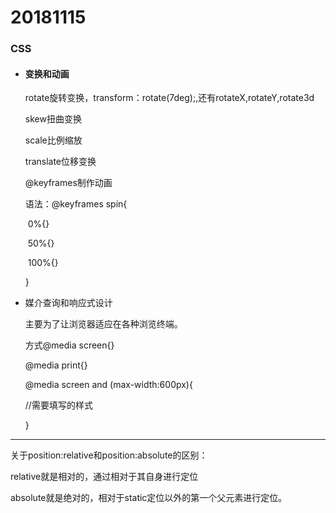 # 20181115

### CSS

- #### 变换和动画

  rotate旋转变换，transform：rotate(7deg);,还有rotateX,rotateY,rotate3d

  skew扭曲变换

  scale比例缩放

  translate位移变换

  @keyframes制作动画

  语法：@keyframes spin{

  ​	0%{}

  ​	50%{}

  ​	100%{}

  }

- 媒介查询和响应式设计

  主要为了让浏览器适应在各种浏览终端。

  方式@media screen{}

  @media print{}

  @media screen and (max-width:600px){

  //需要填写的样式

  }

------

关于position:relative和position:absolute的区别：

relative就是相对的，通过相对于其自身进行定位

absolute就是绝对的，相对于static定位以外的第一个父元素进行定位。

